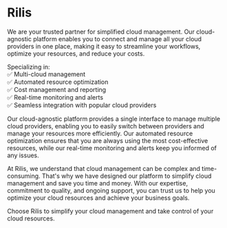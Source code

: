 # Rilis
We are your trusted partner for simplified cloud management. Our cloud-agnostic platform enables you to connect and manage all your cloud providers in one place, making it easy to streamline your workflows, optimize your resources, and reduce your costs.

Specializing in:  
✅ Multi-cloud management  
✅ Automated resource optimization  
✅ Cost management and reporting  
✅ Real-time monitoring and alerts  
✅ Seamless integration with popular cloud providers  

Our cloud-agnostic platform provides a single interface to manage multiple cloud providers, enabling you to easily switch between providers and manage your resources more efficiently. Our automated resource optimization ensures that you are always using the most cost-effective resources, while our real-time monitoring and alerts keep you informed of any issues.

At Rilis, we understand that cloud management can be complex and time-consuming. That's why we have designed our platform to simplify cloud management and save you time and money. With our expertise, commitment to quality, and ongoing support, you can trust us to help you optimize your cloud resources and achieve your business goals.

Choose Rilis to simplify your cloud management and take control of your cloud resources.
